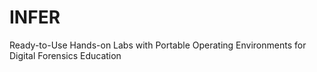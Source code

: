 # INFER
Ready-to-Use Hands-on Labs with Portable Operating Environments for Digital Forensics Education
